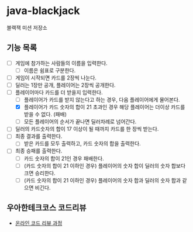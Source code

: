 # java-blackjack

블랙잭 미션 저장소

## 기능 목록
- [ ]  게임에 참가하는 사람들의 이름을 입력한다.
    - [ ]  이름은 쉼표로 구분한다.
- [ ]  게임이 시작되면 카드를 2장씩 나눈다.
- [ ]  딜러는 1장만 공개, 플레이어는 2장씩 공개한다.
- [ ]  플레이어마다 카드를 더 받을지 입력한다.
    - [ ]  플레이어가 카드를 받지 않는다고 하는 경우, 다음 플레이어에게 물어본다.
    - [x]  플레이어가 카드 숫자의 합이 21 초과인 경우 해당 플레이어는 더이상 카드를 받을 수 없다. (패배)
    - [ ]  모든 플레이어의 순서가 끝나면 딜러차례로 넘어간다.
- [ ]  딜러의 카드숫자의 합이 17 이상이 될 때까지 카드를 한 장씩 받는다.
- [ ]  최종 결과를 출력한다.
    - [ ]  받은 카드를 모두 출력하고, 카드 숫자의 합을 출력한다.
- [ ]  최종 승패를 출력한다.
    - [ ]  카드 숫자의 합이 21인 경우 패배한다.
    - [ ]  (카드 숫자의 합이 21 이하인 경우) 플레이어의 숫자 합이 딜러의 숫자 합보다 크면 승리한다.
    - [ ]  (카드 숫자의 합이 21 이하인 경우) 플레이어의 숫자 합과 딜러의 숫자 합과 같으면 비긴다.

## 우아한테크코스 코드리뷰

- [온라인 코드 리뷰 과정](https://github.com/woowacourse/woowacourse-docs/blob/master/maincourse/README.md)
